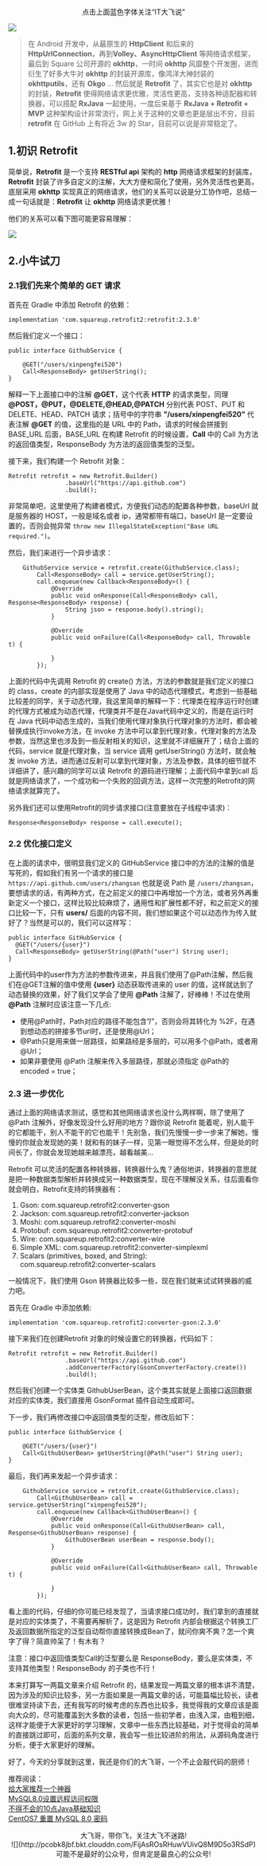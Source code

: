 <center>点击上面蓝色字体关注“IT大飞说”</center>

![](http://pcobk8jbf.bkt.clouddn.com/FiXJ98D79k-dLqxfCXa4EUuFJAzt)

>在 Android 开发中，从最原生的 **HttpClient** 和后来的 **HttpUrlConnection**，再到**Volley、AsyncHttpClient** 等网络请求框架，最后到 Square 公司开源的 **okhttp**，一时间 **okhttp** 风靡整个开发圈，进而衍生了好多大牛对 **okhttp** 的封装开源库，像鸿洋大神封装的 **okhttputils**，还有 **Okgo** ... 然后就是 **Retrofit** 了，其实它也是对 **okhttp** 的封装，**Retrofit** 使得网络请求更优雅，灵活性更高，支持各种适配器和转换器，可以搭配 **RxJava** 一起使用，一度后来基于 **RxJava + Retrofit + MVP** 这种架构设计非常流行，网上关于这种的文章也更是层出不穷，目前 **retrofit** 在 GitHub 上有将近 3w 的 Star，目前可以说是非常稳定了。

## 1.初识 Retrofit

简单说，**Retrofit** 是一个支持 **RESTful api** 架构的 **http** 网络请求框架的封装库，**Retrofit** 封装了许多自定义的注解，大大方便和简化了使用，另外灵活性也更高，底层采用 **okhttp** 实现真正的网络请求，他们的关系可以说是分工协作吧，总结一成一句话就是：**Retrofit** 让 **okhttp** 网络请求更优雅！

他们的关系可以看下图可能更容易理解：

![](http://pcobk8jbf.bkt.clouddn.com/FhwwxNV6ylKyjVw-T4UKttiY7DZg)

## 2.小牛试刀

### 2.1我们先来个简单的 GET 请求

首先在 Gradle 中添加 Retrofit 的依赖：

```implementation 'com.squareup.retrofit2:retrofit:2.3.0'```

然后我们定义一个接口：

```
public interface GithubService {

    @GET("/users/xinpengfei520")
    Call<ResponseBody> getUserString();
}
```

解释一下上面接口中的注解 **@GET**，这个代表 **HTTP** 的请求类型，同理 **@POST，@PUT，@DELETE,@HEAD,@PATCH** 分别代表 POST、PUT 和 DELETE、HEAD、PATCH 请求；括号中的字符串 **"/users/xinpengfei520"** 代表注解 **@GET** 的值，这里指的是 URL 中的 Path，请求的时候会拼接到BASE_URL 后面，BASE_URL 在构建 Retrofit 的时候设置，**Call<ResponseBody>** 中的 Call 为方法的返回值类型，ResponseBody 为方法的返回值类型的泛型。

接下来，我们构建一个 Retrofit 对象：

```
Retrofit retrofit = new Retrofit.Builder()
                .baseUrl("https://api.github.com")
                .build();
```

非常简单吧，这里使用了构建者模式，方便我们动态的配置各种参数，baseUrl 就是服务器的 HOST，一般是域名或者 ip，通常都带有端口，baseUrl 是一定要设置的，否则会抛异常 ```throw new IllegalStateException("Base URL required.")```。

然后，我们来进行一个异步请求：

```
	GithubService service = retrofit.create(GithubService.class);
        Call<ResponseBody> call = service.getUserString();
        call.enqueue(new Callback<ResponseBody>() {
            @Override
            public void onResponse(Call<ResponseBody> call, Response<ResponseBody> response) {
				String json = response.body().string();
            }

            @Override
            public void onFailure(Call<ResponseBody> call, Throwable t) {

            }
        });
```

上面的代码中先调用 Retrofit 的 create() 方法，方法的参数就是我们定义的接口的 class，create 的内部实现是使用了 Java 中的动态代理模式，考虑到一些基础比较差的同学，关于动态代理，我这里简单的解释一下：代理类在程序运行时创建的代理方式被成为动态代理，代理类并不是在Java代码中定义的，而是在运行时在 Java 代码中动态生成的，当我们使用代理对象执行代理对象的方法时，都会被替换成执行invoke方法，在 invoke 方法中可以拿到代理对象，代理对象的方法及参数，当然这里也涉及到一些反射相关的知识，这里就不详细展开了；结合上面的代码，service 就是代理对象，当 service 调用 getUserString() 方法时，就会触发 invoke 方法，进而通过反射可以拿到代理对象，方法及参数，具体的细节就不详细讲了，感兴趣的同学可以读 Retrofit 的源码进行理解；上面代码中拿到call 后就是网络请求了，一个成功和一个失败的回调方法，这样一次完整的Retrofit的网络请求就算完了。

另外我们还可以使用Retrofit的同步请求接口(注意要放在子线程中请求)：

```
Response<ResponseBody> response = call.execute();
```

### 2.2 优化接口定义

在上面的请求中，很明显我们定义的 GitHubService 接口中的方法的注解的值是写死的，假如我们有另一个请求的接口是 ```https://api.github.com/users/zhangsan``` 也就是说 Path 是 ```/users/zhangsan```，要想请求的话，有两种方式，在之前定义的接口中再增加一个方法，或者另外再重新定义一个接口，这样比较比较麻烦了，通用性和扩展性都不好，和之前定义的接口比较一下，只有 **users/** 后面的内容不同，我们想如果这个可以动态作为传入就好了？当然是可以的，我们可以这样写：

```
public interface GitHubService {
  @GET("/users/{user}")
  Call<ResponseBody> getUserString(@Path("user") String user);
}
```

上面代码中的user作为方法的参数传进来，并且我们使用了@Path注解，然后我们在@GET注解的值中使用 **{user}** 动态获取传进来的 user 的值，这样就达到了动态替换的效果，好了我们又学会了使用
**@Path** 注解了，好棒棒！不过在使用 **@Path** 注解时应该注意一下几点:

- 使用@Path时，Path对应的路径不能包含”/”，否则会将其转化为 %2F，在遇到想动态的拼接多节url时，还是使用@Url；
- @Path只是用来做一层路径，如果路经是多层的，可以用多个@Path，或者用@Url；
- 如果非要使用 @Path 注解来传入多层路径，那就必须指定 @Path的 encoded = true；

### 2.3 进一步优化

通过上面的网络请求测试，感觉和其他网络请求也没什么两样啊，除了使用了 @Path 注解外，好像发现没什么好用的地方？跟你说 Retrofit 能着呢，别人能干的它都能干，别人不能干的它也能干！先别急，我们先慢慢一步一步来了解她，慢慢的你就会发现她的美！就和有的妹子一样，见第一眼觉得不怎么样，但是处的时间长了，你就会发现她越来越漂亮，越看越美...

Retrofit 可以灵活的配置各种转换器，转换器什么鬼？通俗地讲，转换器的意思就是把一种数据类型解析并转换成另一种数据类型，现在不理解没关系，往后面看你就会明白，Retrofit支持的转换器有：

1. Gson: com.squareup.retrofit2:converter-gson
2. Jackson: com.squareup.retrofit2:converter-jackson
3. Moshi: com.squareup.retrofit2:converter-moshi
4. Protobuf: com.squareup.retrofit2:converter-protobuf
5. Wire: com.squareup.retrofit2:converter-wire
6. Simple XML: com.squareup.retrofit2:converter-simplexml
7. Scalars (primitives, boxed, and String): com.squareup.retrofit2:converter-scalars

一般情况下，我们使用 Gson 转换器比较多一些，现在我们就来试试转换器的威力吧。

首先在 Gradle 中添加依赖:

```implementation 'com.squareup.retrofit2:converter-gson:2.3.0'```

接下来我们在创建Retrofit 对象的时候设置它的转换器，代码如下：

```
Retrofit retrofit = new Retrofit.Builder()
                .baseUrl("https://api.github.com")
				.addConverterFactory(GsonConverterFactory.create())
                .build();
```

然后我们创建一个实体类 GithubUserBean，这个类其实就是上面接口返回数据对应的实体类，我们直接用 GsonFormat 插件自动生成即可。

下一步，我们再修改接口中返回值类型的泛型，修改后如下：

```
public interface GithubService {

    @GET("/users/{user}")
    Call<GithubUserBean> getUserString(@Path("user") String user);
}
```

最后，我们再来发起一个异步请求：

```
	GithubService service = retrofit.create(GithubService.class);
        Call<GithubUserBean> call = service.getUserString("xinpengfei520");
        call.enqueue(new Callback<GithubUserBean>() {
            @Override
            public void onResponse(Call<GithubUserBean> call, Response<GithubUserBean> response) {
				GithubUserBean userBean = response.body();
            }

            @Override
            public void onFailure(Call<GithubUserBean> call, Throwable t) {

            }
        });
```

看上面的代码，仔细的你可能已经发现了，当请求接口成功时，我们拿到的直接就是对应的实体类了，不需要再解析了，这是因为 Retrofit 内部会根据这个转换工厂及返回数据所指定的泛型自动帮你直接转换成Bean了，就问你爽不爽？怎一个爽字了得？简直帅呆了！有木有？

注意：接口中返回值类型Call的泛型要么是 ResponseBody，要么是实体类，不支持其他类型！ResponseBody 的子类也不行！

本来打算写一两篇文章来介绍 Retrofit 的，结果发现一两篇文章的根本讲不清楚，因为涉及的知识比较多，另一方面如果是一两篇文章的话，可能篇幅比较长，读者很难坚持读下去，还有我写的时候考虑的东西也比较多，我觉得我的文章应该是面向大众的，尽可能覆盖到大多数的读者，包括一些初学者，由浅入深，由粗到细，这样才能便于大家更好的学习理解，文章中一些东西比较基础，对于觉得会的简单的直接跳过即可，后面的系列文章，我会写一些比较进阶的用法，从源码角度进行分析，便于大家更好的理解。

好了，今天的分享就到这里，我还是你们的大飞哥，一个不止会敲代码的厨师！

推荐阅读：  
[给大家推荐一个神器](https://mp.weixin.qq.com/s/ReJJFmQm6l55r9pvo7aFIA)  
[MySQL8.0设置远程访问权限](https://mp.weixin.qq.com/s/3GlXPLakrVhuq74gOk1wmQ)  
[不得不会的10点Java基础知识](https://mp.weixin.qq.com/s/H8WqFy2RPYZWRpp63oBPfQ)  
[CentOS7 重置 MySQL 8.0 密码](https://mp.weixin.qq.com/s/EwD4Tp9zvaHFfZ17ayTksg)  

<center>大飞哥，带你飞，关注大飞不迷路!</center>
<center>![](http://pcobk8jbf.bkt.clouddn.com/FijAsROsRHuwVUivQ8M9D5o3RSdP)</center>
<center>可能不是最好的公众号，但肯定是最良心的公众号!</center>

